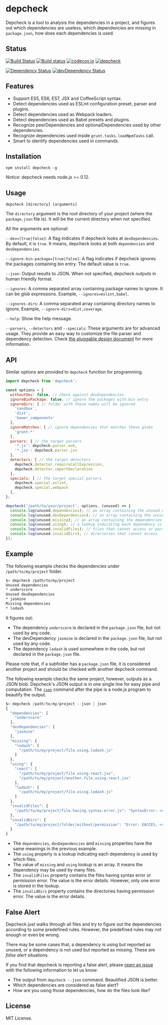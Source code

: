 # depcheck

Depcheck is a tool to analysis the dependencies in a project, and figures out which dependencies are useless, which dependencies are missing in `package.json`, how does each dependencies is used.

## Status

[![Build Status](https://travis-ci.org/depcheck/depcheck.svg?branch=master)](https://travis-ci.org/depcheck/depcheck)
[![Build status](https://ci.appveyor.com/api/projects/status/xbooh370dinuyi0y/branch/master?svg=true)](https://ci.appveyor.com/project/lijunle/depcheck/branch/master)
[![codecov.io](https://codecov.io/github/depcheck/depcheck/coverage.svg?branch=master)](https://codecov.io/github/depcheck/depcheck?branch=master)
[![depcheck](https://depcheck.tk/github/depcheck/depcheck/master.svg)](https://github.com/depcheck/depcheck)

[![Dependency Status](https://david-dm.org/depcheck/depcheck.svg)](https://david-dm.org/depcheck/depcheck)
[![devDependency Status](https://david-dm.org/depcheck/depcheck/dev-status.svg)](https://david-dm.org/depcheck/depcheck#info=devDependencies)

## Features

- Support ES5, ES6, ES7, JSX and CoffeeScript syntax.
- Detect dependencies used as ESLint configuration preset, parser and plugins.
- Detect dependencies used as Webpack loaders.
- Detect dependencies used as Babel presets and plugins.
- Recognize peerDependencies and optionalDependencies used by other dependencies.
- Recognize dependencies used inside `grunt.tasks.loadNpmTasks` call.
- Smart to identify dependencies used in commands.

## Installation

```
npm install depcheck -g
```

*Notice:* depcheck needs node.js >= 0.12.

## Usage

```
depcheck [directory] [arguments]
```

The `directory` argument is the root directory of your project (where the `package.json` file is). It will be the current directory when not specified.

All the arguments are optional:

`--dev=[true|false]`: A flag indicates if depcheck looks at `devDependencies`. By default, it is `true`. It means, depcheck looks at both `dependencies` and `devDependencies`.

`--ignore-bin-package=[true|false]`: A flag indicates if depcheck ignores the packages containing bin entry. The default value is `true`.

`--json`: Output results to JSON. When not specified, depcheck outputs in human friendly format.

`--ignores`: A comma separated array containing package names to ignore. It can be glob expressions. Example, `--ignores=eslint,babel`.

`--ignores-dirs`: A comma separated array containing directory names to ignore. Example, `--ignore-dirs=dist,coverage`.

`--help`: Show the help message.

`--parsers`, `--detectors` and `--specials`: These arguments are for advanced usage. They provide an easy way to customize the file parser and dependency detection. Check [the pluggable design document](https://github.com/depcheck/depcheck/blob/master/doc/pluggable-design.md) for more information.

## API

Similar options are provided to `depcheck` function for programming.

```js
import depcheck from 'depcheck';

const options = {
  withoutDev: false, // check against devDependencies
  ignoreBinPackage: false, // ignore the packages with bin entry
  ignoreDirs: [ // folder with these names will be ignored
    'sandbox',
    'dist',
    'bower_components'
  ],
  ignoreMatches: [ // ignore dependencies that matches these globs
    'grunt-*'
  ],
  parsers: { // the target parsers
    '*.js': depcheck.parser.es6,
    '*.jsx': depcheck.parser.jsx
  },
  detectors: [ // the target detectors
    depcheck.detector.requireCallExpression,
    depcheck.detector.importDeclaration
  ],
  specials: [ // the target special parsers
    depcheck.special.eslint,
    depcheck.special.webpack
  ],
};

depcheck('/path/to/your/project', options, (unused) => {
  console.log(unused.dependencies); // an array containing the unused dependencies
  console.log(unused.devDependencies); // an array containing the unused devDependencies
  console.log(unused.missing); // an array containing the dependencies missing in `package.json`
  console.log(unused.using); // a lookup indicating each dependency is used by which files
  console.log(unused.invalidFiles); // files that cannot access or parse
  console.log(unused.invalidDirs); // directories that cannot access
});
```

## Example

The following example checks the dependencies under `/path/to/my/project` folder.

```sh
$> depcheck /path/to/my/project
Unused dependencies
* underscore
Unused devDependencies
* jasmine
Missing dependencies
* lodash
```

It figures out:

- The dependency `underscore` is declared in the `package.json` file, but not used by any code.
- The devDependency `jasmine` is declared in the `package.json` file, but not used by any code.
- The dependency `lodash` is used somewhere in the code, but not declared in the `package.json` file.

Please note that, if a subfolder has a `package.json` file, it is considered another project and should be checked with another depcheck command.

The following example checks the same project, however, outputs as a JSON blob. Depcheck's JSON output is in one single line for easy pipe and computation. The [`json`](https://www.npmjs.com/package/json) command after the pipe is a node.js program to beautify the output.

```js
$> depcheck /path/to/my/project --json | json
{
  "dependencies": [
    "underscore"
  ],
  "devDependencies": [
    "jasmine"
  ],
  "missing": {
    "lodash": [
      "/path/to/my/project/file.using.lodash.js"
    ]
  },
  "using": {
    "react": [
      "/path/to/my/project/file.using.react.jsx",
      "/path/to/my/project/another.file.using.react.jsx"
    ],
    "lodash": [
      "/path/to/my/project/file.using.lodash.js"
    ]
  },
  "invalidFiles": {
    "/path/to/my/project/file.having.syntax.error.js": "SyntaxError: <call stack here>"
  },
  "invalidDirs": {
    "/path/to/my/project/folder/without/permission": "Error: EACCES, <call stack here>"
  }
}
```

- The `dependencies`, `devDependencies` and `missing` properties have the same meanings in the previous example.
- The `using` property is a lookup indicating each dependency is used by which files.
- The value of `missing` and `using` lookup is an array. It means the dependency may be used by many files.
- The `invalidFiles` property contains the files having syntax error or permission error. The value is the error details. However, only one error is stored in the lookup.
- The `invalidDirs` property contains the directories having permission error. The value is the error details.

## False Alert

Depcheck just walks through all files and try to figure out the dependencies according to some predefined rules. However, the predefined rules may not enough or even be wrong.

There may be some cases that, a dependency is using but reported as unused, or a dependency is not used but reported as missing. These are *false alert* situations.

If you find that depcheck is reporting a false alert, please [open an issue](https://github.com/depcheck/depcheck/issues/new) with the following information to let us know:

- The output from `depcheck --json` command. Beautified JSON is better.
- Which dependencies are considered as false alert?
- How are you using those dependencies, how do the files look like?

## License

MIT License.
